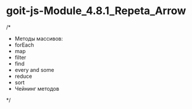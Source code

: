 # goit-js-Module_4.8.1_Repeta_Arrow

/*

- Методы массивов:
 - forEach
 - map 
 - filter 
 - find 
 - every and some 
 - reduce   
 - sort 
- Чейнинг методов

*/